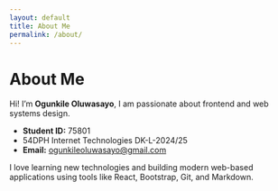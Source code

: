 ```yaml
---
layout: default
title: About Me
permalink: /about/
---
```


# About Me

Hi! I’m **Ogunkile Oluwasayo**, I am passionate about frontend and web systems design.

- **Student ID:** 75801  
- 54DPH Internet Technologies DK-L-2024/25  
- **Email:** ogunkileoluwasayo@gmail.com  

I love learning new technologies and building modern web-based applications using tools like React, Bootstrap, Git, and Markdown.
